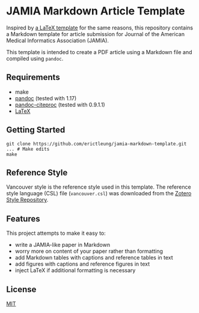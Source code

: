 # JAMIA Markdown Article Template

Inspired by [a LaTeX template][amia] for the same reasons, this repository
contains a Markdown template for article submission for Journal of the American
Medical Informatics Association (JAMIA).

This template is intended to create a PDF article using a Markdown file and
compiled using `pandoc`.

[amia]: https://github.com/emir-munoz/amia-paper-template


## Requirements

- make
- [pandoc][pandoc] (tested with 1.17)
- [pandoc-citeproc][citeproc] (tested with 0.9.1.1)
- [LaTeX][latex]

[pandoc]: pandoc.org
[citeproc]: http://hackage.haskell.org/package/pandoc-citeproc
[latex]: http://www.latex-project.org/


## Getting Started

```shell
git clone https://github.com/erictleung/jamia-markdown-template.git
... # Make edits
make
```


## Reference Style

Vancouver style is the reference style used in this template. The reference
style language (CSL) file (`vancouver.csl`) was downloaded from the [Zotero Style
Repository][zotero].

[zotero]: https://www.zotero.org/styles?q=vancouver


## Features

This project attempts to make it easy to:

- write a JAMIA-like paper in Markdown
- worry more on content of your paper rather than formatting
- add Markdown tables with captions and reference tables in text
- add figures with captions and reference figures in text
- inject LaTeX if additional formatting is necessary


## License

[MIT](LICENSE)
